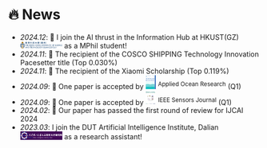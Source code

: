 # 🔥 News
- *2024.12*: 🎉 I join the AI thrust in the Information Hub at HKUST(GZ) <img src='./images/hkust(gz)1.png' style='width: 6em;'> as a MPhil student!
- *2024.11*: 🎉 The recipient of the COSCO SHIPPING Technology Innovation Pacesetter title (Top 0.030%)
- *2024.11*: 🎉 The recipient of the Xiaomi Scholarship (Top 0.119%)
- *2024.09*: 🎉 One paper is accepted by <img src='./images/apor.png' style='width: 1.5em;'> <sup>Applied Ocean Research</sup> (Q1) 
- *2024.09*: 🎉 One paper is accepted by <img src='./images/JS.png' style='width: 1.5em;'> <sup>IEEE Sensors Journal</sup> (Q1)
- *2024.02*: 🎉 Our paper has passed the first round of review for IJCAI 2024
- *2023.03*: I join the DUT Artificial Intelligence Institute, Dalian <img src='./images/dutAI.png' style='width: 6em;'> as a research assistant!
